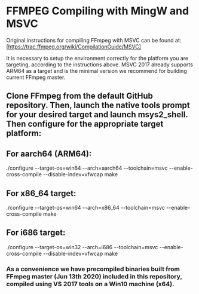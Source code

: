 # FFMPEG Compiling with MingW and MSVC

Original instructions for compiling FFmpeg with MSVC can be found at:
[https://trac.ffmpeg.org/wiki/CompilationGuide/MSVC]

It is necessary to setup the environment correctly for the platform you are targeting, according to the instructions above. MSVC 2017 already supports ARM64 as a target and is the minimal version we recommend for building current FFmpeg master.

## Clone FFmpeg from the default GitHub repository. Then, launch the native tools prompt for your desired target and launch msys2_shell. Then configure for the appropriate target platform:

## For aarch64 (ARM64):

./configure --target-os=win64 --arch=aarch64 --toolchain=msvc --enable-cross-compile --disable-indev=vfwcap
make

## For x86_64 target:

./configure --target-os=win64 --arch=x86_64 --toolchain=msvc --enable-cross-compile
make

## For i686 target:

./configure --target-os=win32 --arch=i686 --toolchain=msvc --enable-cross-compile --disable-indev=vfwcap
make

### As a convenience we have precompiled binaries built from FFmpeg master (Jun 13th 2020) included in this repository, compiled using VS 2017 tools on a Win10 machine (x64).
